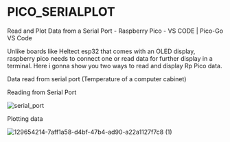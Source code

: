 # PICO_SERIALPLOT
Read and Plot Data  from a Serial Port -  Raspberry Pico - VS CODE | Pico-Go VS Code


Unlike boards like Heltect esp32 that comes with an OLED display, raspberry pico needs to connect one or read data for further display in a terminal.
Here i gonna show you two ways to read and display Rp Pico data.

Data read from serial port (Temperature of a computer cabinet)


Reading from Serial Port

![serial_port](https://user-images.githubusercontent.com/72607039/137673281-a484fc63-ef42-4b0b-8144-1e21981d75c8.gif)



Plotting data


![129654214-7aff1a58-d4bf-47b4-ad90-a22a1127f7c8 (1)](https://user-images.githubusercontent.com/72607039/137673848-627980c2-1fad-4c00-9bec-308e448c84af.png)



